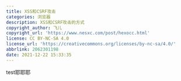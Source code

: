 ```yaml
---
title: XSS和CSRF攻击
categories: 浏览器
description: XSS和CSRF攻击的方式
copyright_author: 飞儿
copyright_url: 'https://www.nesxc.com/post/hexocc.html'
license: CC BY-NC-SA 4.0
license_url: 'https://creativecommons.org/licenses/by-nc-sa/4.0/'
abbrlink: 2062301198
date: 2021-12-22 15:33:35
---
```


test耶耶耶